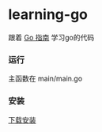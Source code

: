 # learning-go

跟着 [Go 指南](https://tour.go-zh.org/list) 学习go的代码

### 运行

主函数在 main/main.go 

### 安装

[下载安装](https://golang.org/doc/install)

